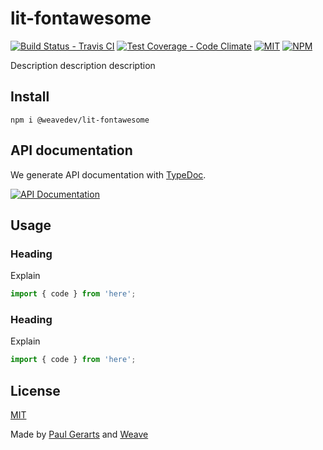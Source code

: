 # lit-fontawesome

[![Build Status - Travis CI](https://img.shields.io/travis/weavedev/lit-fontawesome.svg)](https://travis-ci.org/weavedev/lit-fontawesome)
[![Test Coverage - Code Climate](https://img.shields.io/codeclimate/coverage/weavedev/lit-fontawesome.svg)](https://codeclimate.com/github/weavedev/lit-fontawesome/test_coverage)
[![MIT](https://img.shields.io/github/license/weavedev/lit-fontawesome.svg)](https://github.com/weavedev/lit-fontawesome/blob/master/LICENSE)
[![NPM](https://img.shields.io/npm/v/@weavedev/lit-fontawesome.svg)](https://www.npmjs.com/package/@weavedev/lit-fontawesome)

Description description description

## Install

```
npm i @weavedev/lit-fontawesome
```

## API documentation

We generate API documentation with [TypeDoc](https://typedoc.org).

[![API Documentation](https://img.shields.io/badge/API-Documentation-blue?style=for-the-badge&logo=typescript)](https://weavedev.github.io/lit-fontawesome/)

## Usage

### Heading

Explain

```ts
import { code } from 'here';
```

### Heading

Explain

```ts
import { code } from 'here';
```

## License

[MIT](https://github.com/weavedev/lit-fontawesome/blob/master/LICENSE)

Made by [Paul Gerarts](https://github.com/gerarts) and [Weave](https://weave.nl)
